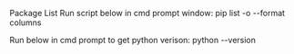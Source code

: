 Package List
Run script below in cmd prompt window:
pip list -o --format columns

Run below in cmd prompt to get python verison:
python --version

